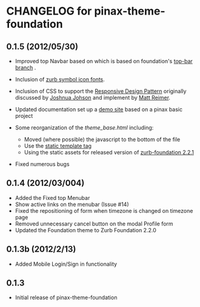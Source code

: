 # CHANGELOG for pinax-theme-foundation

## 0.1.5 (2012/05/30)

 * Improved top Navbar based on which is based on foundation's [top-bar branch](https://github.com/zurb/foundation/tree/top-bar) .
 * Inclusion of [zurb symbol icon fonts](https://github.com/zurb/foundation-icons).
 * Inclusion of CSS to support the [Responsive Design Pattern](http://designshack.net/articles/css/5-really-useful-responsive-web-design-patterns/) originally discussed by [Joshnua Johson](http://designshack.net/author/joshuajohnson/)  and 
implement by [Matt Reimer](http://www.raisedeyebrow.com/bm/blog/2012/04/responsive-design-patterns).
* Updated documentation set up a [demo site](http://foundation.chrisdev.com) based on a pinax basic project
 * Some reorganization of the *theme_base.html* including:
	 * Moved (where possible) the javascript to the bottom of the file 
	*  Use the [static template tag](https://docs.djangoproject.com/en/dev/howto/static-files/#with-a-template-tag) 
	*  Using the static assets for released version of [zurb-foundation 2.2.1](http://foundation.zurb.com/files/foundation-download-2.2.1.zip)
	 
 * Fixed numerous bugs
 
## 0.1.4 (2012/03/004)

 * Added the Fixed top Menubar 
 * Show active links on the menubar (Issue #14)
 * Fixed the repositioning of form when timezone is changed on timezone page 
 * Removed unnecessary cancel button on the modal Profile form
 * Updated the Foundation theme to Zurb Foundation 2.2.0

## 0.1.3b (2012/2/13)

 * Added Mobile Login/Sign in functionality

## 0.1.3

 * Initial release of pinax-theme-foundation
